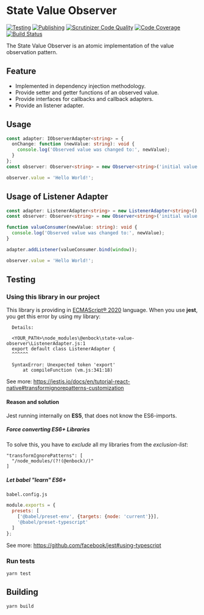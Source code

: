 # State Value Observer
[![Testing](https://github.com/enbock/State-Value-Observer/workflows/Testing/badge.svg)](https://github.com/enbock/State-Value-Observer/actions)
[![Publishing](https://github.com/enbock/State-Value-Observer/workflows/Publishing/badge.svg)](https://github.com/enbock/State-Value-Observer/actions)
[![Scrutinizer Code Quality](https://scrutinizer-ci.com/g/enbock/State-Value-Observer/badges/quality-score.png?b=master)](https://scrutinizer-ci.com/g/enbock/State-Value-Observer/?branch=master)
[![Code Coverage](https://scrutinizer-ci.com/g/enbock/State-Value-Observer/badges/coverage.png?b=master)](https://scrutinizer-ci.com/g/enbock/State-Value-Observer/?branch=master)
[![Build Status](https://scrutinizer-ci.com/g/enbock/State-Value-Observer/badges/build.png?b=master)](https://scrutinizer-ci.com/g/enbock/State-Value-Observer/build-status/master)

The State Value Observer is an atomic implementation of the value
observation pattern.

## Feature
* Implemented in dependency injection methodology.
* Provide setter and getter functions of an observed value. 
* Provide interfaces for callbacks and callback adapters.
* Provide an listener adapter.

## Usage
```typescript
const adapter: IObserverAdapter<string> = {
  onChange: function (newValue: string): void {
    console.log('Observed value was changed to:', newValue);
  }
};
const observer: Observer<string> = new Observer<string>('initial value', adapter);

observer.value = 'Hello World!';
```

## Usage of Listener Adapter
```typescript
const adapter: ListenerAdapter<string> = new ListenerAdapter<string>();
const observer: Observer<string> = new Observer<string>('initial value', adapter);

function valueConsumer(newValue: string): void {
  console.log('Observed value was changed to:', newValue);
}

adapter.addListener(valueConsumer.bind(window));

observer.value = 'Hello World!';
```

## Testing
### Using this library in our project
This library is providing in [ECMAScript® 2020] language. When you use **jest**,
you get this error by using my library:
```text
  Details:
  
  <YOUR_PATH>\node_modules\@enbock\state-value-observer\ListenerAdapter.js:1
  export default class ListenerAdapter {
  ^^^^^^
  
  SyntaxError: Unexpected token 'export'
      at compileFunction (vm.js:341:18)
```

See more: https://jestjs.io/docs/en/tutorial-react-native#transformignorepatterns-customization
#### Reason and solution
Jest running internally on **ES5**, that does not know the ES6-imports.
##### Force converting ES6+ Libraries
To solve this, you have to *exclude* all my libraries from the *exclusion-list*:
```
"transformIgnorePatterns": [
  "/node_modules/(?!(@enbock)/)"
]
```
##### Let babel "learn" ES6+
`babel.config.js`
```js
module.exports = {
  presets: [
    ['@babel/preset-env', {targets: {node: 'current'}}],
    '@babel/preset-typescript'
  ]
};
```
See more: https://github.com/facebook/jest#using-typescript
### Run tests
```shell script
yarn test
```

## Building
```shell script
yarn build
```

[ECMAScript® 2020]:https://tc39.es/ecma262/
